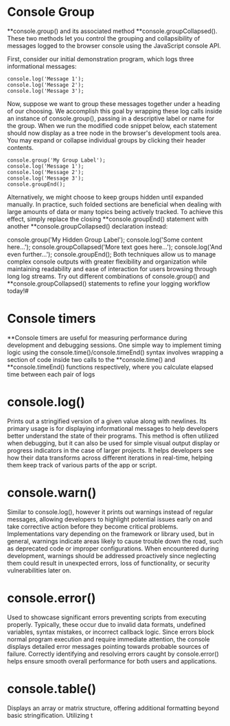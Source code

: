 # Console Group
**console.group() and its associated method **console.groupCollapsed(). These two methods let you control the grouping and collapsibility of messages logged to the browser console using the JavaScript console API.

First, consider our initial demonstration program, which logs three informational messages:
```
console.log('Message 1');
console.log('Message 2');
console.log('Message 3');
```
Now, suppose we want to group these messages together under a heading of our choosing. We accomplish this goal by wrapping these log calls inside an instance of console.group(), passing in a descriptive label or name for the group. When we run the modified code snippet below, each statement should now display as a tree node in the browser's development tools area. You may expand or collapse individual groups by clicking their header contents.
```
console.group('My Group Label');
console.log('Message 1');
console.log('Message 2');
console.log('Message 3');
console.groupEnd();
```
Alternatively, we might choose to keep groups hidden until expanded manually. In practice, such folded sections are beneficial when dealing with large amounts of data or many topics being actively tracked. To achieve this effect, simply replace the closing **console.groupEnd() statement with another **console.groupCollapsed() declaration instead:

console.group('My Hidden Group Label');
console.log('Some content here...');
console.groupCollapsed('More text goes here...');
console.log('And even further...');
console.groupEnd();
Both techniques allow us to manage complex console outputs with greater flexibility and organization while maintaining readability and ease of interaction for users browsing through long log streams. Try out different combinations of console.group() and **console.groupCollapsed() statements to refine your logging workflow today!# 

# Console timers
 **Console timers are useful for measuring performance during development and debugging sessions. One simple way to implement timing logic using the console.time()/console.timeEnd() syntax involves wrapping a section of code inside two calls to the **console.time() and **console.timeEnd() functions respectively, where you calculate elapsed time between each pair of logs

 # console.log() 
Prints out a stringified version of a given value along with newlines. Its primary usage is for displaying informational messages to help developers better understand the state of their programs. This method is often utilized when debugging, but it can also be used for simple visual output display or progress indicators in the case of larger projects. It helps developers see how their data transforms across different iterations in real-time, helping them keep track of various parts of the app or script.
# console.warn() 
Similar to console.log(), however it prints out warnings instead of regular messages, allowing developers to highlight potential issues early on and take corrective action before they become critical problems. Implementations vary depending on the framework or library used, but in general, warnings indicate areas likely to cause trouble down the road, such as deprecated code or improper configurations. When encountered during development, warnings should be addressed proactively since neglecting them could result in unexpected errors, loss of functionality, or security vulnerabilities later on.
# console.error() 
Used to showcase significant errors preventing scripts from executing properly. Typically, these occur due to invalid data formats, undefined variables, syntax mistakes, or incorrect callback logic. Since errors block normal program execution and require immediate attention, the console displays detailed error messages pointing towards probable sources of failure. Correctly identifying and resolving errors caught by console.error() helps ensure smooth overall performance for both users and applications.
# console.table()
Displays an array or matrix structure, offering additional formatting beyond basic stringification. Utilizing t